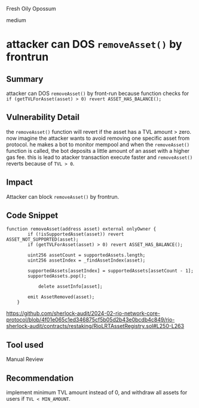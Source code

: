 Fresh Oily Opossum

medium

# attacker can DOS `removeAsset()` by frontrun

## Summary
attacker can DOS `removeAsset()` by front-run because function checks for `if (getTVLForAsset(asset) > 0) revert ASSET_HAS_BALANCE();`
## Vulnerability Detail
the `removeAsset()` function will revert if the asset has a TVL amount > zero. now imagine the attacker wants to avoid removing one specific asset from protocol. he makes a bot to monitor mempool and when the `removeAsset()` function is called, the bot deposits a little amount of an asset with a higher gas fee. this is lead to atacker transaction execute faster and  `removeAsset()` reverts because of `TVL > 0`.

## Impact 
Attacker can block `removeAsset()` by frontrun.

## Code Snippet
```solidity
function removeAsset(address asset) external onlyOwner {
        if (!isSupportedAsset(asset)) revert ASSET_NOT_SUPPORTED(asset);
        if (getTVLForAsset(asset) > 0) revert ASSET_HAS_BALANCE();

        uint256 assetCount = supportedAssets.length;
        uint256 assetIndex = _findAssetIndex(asset);

        supportedAssets[assetIndex] = supportedAssets[assetCount - 1];
        supportedAssets.pop();
        
            delete assetInfo[asset];

        emit AssetRemoved(asset);
    }
```
https://github.com/sherlock-audit/2024-02-rio-network-core-protocol/blob/4f01e065c1ed346875cf5b05d2b43e0bcdb4c849/rio-sherlock-audit/contracts/restaking/RioLRTAssetRegistry.sol#L250-L263
## Tool used

Manual Review

## Recommendation
implement minimum TVL amount instead of 0, and withdraw all assets for users if `TVL < MIN_AMOUNT`.
